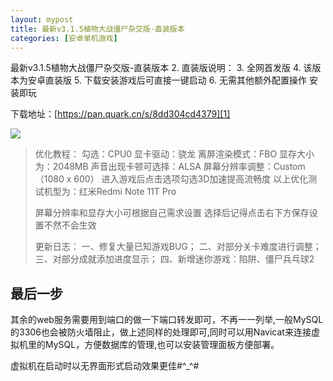 ```yaml
---
layout: mypost
title: 最新v3.1.5植物大战僵尸杂交版-直装版本
categories: [安卓单机游戏]
---
```


最新v3.1.5植物大战僵尸杂交版-直装版本
2. 直装版说明：
3. 全网首发版
4. 该版本为安卓直装版
5. 下载安装游戏后可直接一键启动
6. 无需其他额外配置操作 安装即玩

下载地址：[https://pan.quark.cn/s/8dd304cd4379][1]

![](https://pic1.imgdb.cn/item/67c470c7d0e0a243d40a3305.jpg)
> 优化教程： 勾选：CPU0 显卡驱动：骁龙 离屏渲染模式：FBO 显存大小为：2048MB 声音出现卡顿可选择：ALSA
> 屏幕分辨率调整：Custom （1080 x 600） 进入游戏后点击选项勾选3D加速提高流畅度 以上优化测试机型为：红米Redmi
> Note 11T Pro
> 
> 屏幕分辨率和显存大小可根据自己需求设置 选择后记得点击右下方保存设置不然不会生效
> 
> 更新日志： 一、修复大量已知游戏BUG； 二、对部分关卡难度进行调整； 三、对部分成就添加进度显示； 四、新增迷你游戏：陷阱、僵尸兵乓球2


  [1]: https://pan.quark.cn/s/8dd304cd4379

## 最后一步

其余的web服务需要用到端口的做一下端口转发即可，不再一一列举,一般MySQL的3306也会被防火墙阻止，做上述同样的处理即可,同时可以用Navicat来连接虚拟机里的MySQL，方便数据库的管理,也可以安装管理面板方便部署。

虚拟机在启动时以无界面形式启动效果更佳#^_^#
